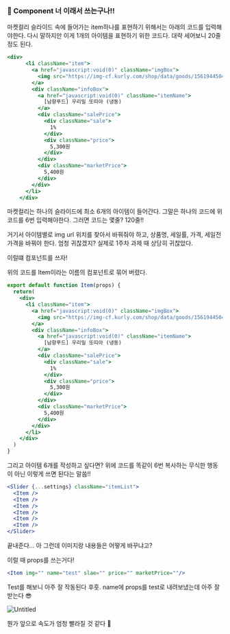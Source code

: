 ### 🤭 Component 너 이래서 쓰는구나!!

마켓컬리 슬라이드 속에 들어가는 item하나를 표현하기 위해서는 아래의 코드를 입력해야한다. 다시 말하지만 이게 1개의 아이템을 표현하기 위한 코드다. 대략 세어보니 20줄 정도 된다. 

```jsx
<div>
      <li className="item">
        <a href="javascript:void(0)" className="imgBox">
          <img src="https://img-cf.kurly.com/shop/data/goods/156194450428l0.jpg" alt="" />
        </a>
        <div className="infoBox">
          <a href="javascript:void(0)" className="itemName">
            [남향푸드] 우리밀 또띠아 (냉동)
          </a>
          <div className="salePrice">
            <div className="sale">
              1%
            </div>
            <div className="price">
              5,300원
            </div>
          </div>
          <div className="marketPrice">
            5,400원
          </div>
        </div>
      </li>
    </div>
```

마켓컬리는 하나의 슬라이드에 최소 6개의 아이템이 들어간다. 그말은 하나의 코드에 위코드를 6번 입력해야한다. 그러면 코드는 몇줄? 120줄!!

거기서 아이템별로 img url 위치를 찾아서 바꿔줘야 하고, 상품명, 세일률, 가격, 세일전 가격을 바꿔야 한다. 엄청 귀찮겠지? 실제로 1주차 과제 때 상당히 귀찮았다.

이럴떄 컴포넌트를 쓰자!

위의 코드를 Item이라는 이름의 컴포넌트로 묶어 버렸다. 

```jsx
export default function Item(props) {
  return(
    <div>
      <li className="item">
        <a href="javascript:void(0)" className="imgBox">
          <img src="https://img-cf.kurly.com/shop/data/goods/156194450428l0.jpg" alt="" />
        </a>
        <div className="infoBox">
          <a href="javascript:void(0)" className="itemName">
            [남향푸드] 우리밀 또띠아 (냉동)
          </a>
          <div className="salePrice">
            <div className="sale">
              1%
            </div>
            <div className="price">
              5,300원
            </div>
          </div>
          <div className="marketPrice">
            5,400원
          </div>
        </div>
      </li>
    </div>
  )
}
```

그리고 아이템 6개를 작성하고 싶다면? 위에 코드를 똑같이 6번 복사하는 무식한 행동이 아닌 이렇게 쓰면 된다는 말씀!!

```jsx
<Slider {...settings} className="itemList">        
  <Item />
  <Item />
  <Item />
  <Item />
  <Item />
  <Item />
</Slider>
```

끝내준다... 아 그런데 이미지랑 내용들은 어떻게 바꾸냐고?

이럴 때 props를 쓰는거다!

```jsx
<Item img="" name="test" slae="" price="" marketPrice=""/>
```

Test를 해보니 아주 잘 작동된다 후훗. name에 props를 test로 내려보냈는데 아주 잘 받는다 😎

![Untitled](https://s3-us-west-2.amazonaws.com/secure.notion-static.com/f1c28269-36eb-4e34-a902-3ab3108eacc3/Untitled.png)

뭔가 앞으로 속도가 엄청 빨라질 것 같다 🚀